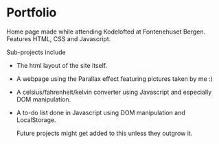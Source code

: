 # Portfolio

Home page made while attending Kodelofted at Fontenehuset Bergen.
Features HTML, CSS and Javascript.

Sub-projects include

- The html layout of the site itself.
- A webpage using the Parallax effect featuring pictures taken by me :)
- A celsius/fahrenheit/kelvin converter using Javascript and especially DOM manipulation.
- A to-do list done in Javascript using DOM manipulation and LocalStorage.

  Future projects might get added to this unless they outgrow it.

